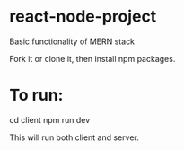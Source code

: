 # react-node-project
Basic functionality of MERN stack

Fork it or clone it, then install npm packages.

# To run:
cd client
npm run dev

This will run both client and server.
